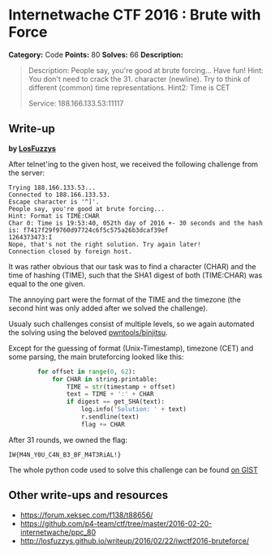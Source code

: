 # Internetwache CTF 2016 : Brute with Force

**Category:** Code
**Points:** 80
**Solves:** 66
**Description:**

> Description: People say, you're good at brute forcing... Have fun! Hint: You don't need to crack the 31. character (newline). Try to think of different (common) time representations. Hint2: Time is CET
>
>
> Service: 188.166.133.53:11117


## Write-up

**by [LosFuzzys](https://hack.more.systems)**

After telnet'ing to the given host, we received the following challenge from the server:

```
Trying 188.166.133.53...
Connected to 188.166.133.53.
Escape character is '^]'.
People say, you're good at brute forcing...
Hint: Format is TIME:CHAR
Char 0: Time is 19:53:40, 052th day of 2016 +- 30 seconds and the hash is: f7417f29f9760d97724c6f5c575a26b3dcaf39ef
1264373473:I
Nope, that's not the right solution. Try again later!
Connection closed by foreign host.
```

It was rather obvious that our task was to find a character (CHAR) and the time of hashing (TIME), such that the SHA1 digest of both (TIME:CHAR) was equal to the one given.

The annoying part were the format of the TIME and the timezone (the second hint was only added after we solved the challenge).

Usualy such challenges consist of multiple levels, so we again automated the solving using the beloved [pwntools/binjitsu](https://binjit.su).

Except for the guessing of format (Unix-Timestamp), timezone (CET) and some parsing, the main bruteforcing looked like this:

```python
        for offset in range(0, 62):
            for CHAR in string.printable:
                TIME = str(timestamp + offset)
                text = TIME + ':' + CHAR
                if digest == get_SHA(text):
                    log.info('Solution: ' + text)
                    r.sendline(text)
                    flag += CHAR
```

After 31 rounds, we owned the flag:

```
IW{M4N_Y0U_C4N_B3_BF_M4T3RiAL!}
```

The whole python code used to solve this challenge can be found [on GIST](https://gist.github.com/stefan2904/4c8d2a7652a4e739525d)

## Other write-ups and resources

* <https://forum.xeksec.com/f138/t88656/>
* <https://github.com/p4-team/ctf/tree/master/2016-02-20-internetwache/ppc_80>
* <http://losfuzzys.github.io/writeup/2016/02/22/iwctf2016-bruteforce/>
